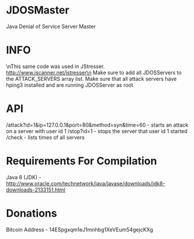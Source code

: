 JDOSMaster
========

Java Denial of Service Server Master

INFO
====

\nThis same code was used in JStresser. http://www.jscanner.net/jstresser\n
Make sure to add all JDOSServers to the ATTACK_SERVERS array list.
Make sure that all attack servers have hping3 installed and are running JDOSServer as root


API
==================

/attack?id=1&ip=127.0.0.1&port=80&method=syn&time=60 - starts an attack on a server with user id 1
/stop?id=1 - stops the server that user id 1 started
/check - lists times of all servers


Requirements For Compilation
============

Java 8 (JDK) - http://www.oracle.com/technetwork/java/javase/downloads/jdk8-downloads-2133151.html


Donations
=========

Bitcoin Address - 14ESpgxqm1eJ1mnhbg1XeVEum54gejcKXg
